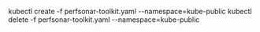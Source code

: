 kubectl create -f perfsonar-toolkit.yaml --namespace=kube-public
kubectl delete -f perfsonar-toolkit.yaml --namespace=kube-public

